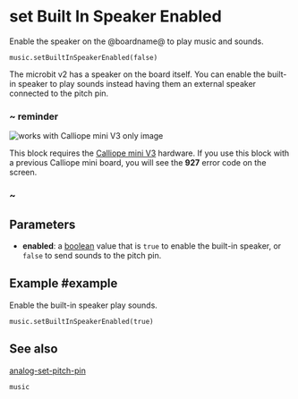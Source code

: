 # set Built In Speaker Enabled

Enable the speaker on the @boardname@ to play music and sounds.

```sig
music.setBuiltInSpeakerEnabled(false)
```

The microbit v2 has a speaker on the board itself. You can enable the built-in speaker to play sounds instead having them an external speaker connected to the pitch pin.

### ~ reminder

![works with Calliope mini V3 only image](/static/v2/v2-only.png)

This block requires the [Calliope mini V3](/device/v2) hardware. If you use this block with a previous Calliope mini board, you will see the **927** error code on the screen.

### ~

## Parameters

* **enabled**: a [boolean](/types/boolean) value that is ``true`` to enable the built-in speaker, or ``false`` to send sounds to the pitch pin.

## Example #example

Enable the built-in speaker play sounds.

```blocks
music.setBuiltInSpeakerEnabled(true)
```

## See also

[analog-set-pitch-pin](/reference/pins/analog-set-pitch-pin)

```package
music
```
